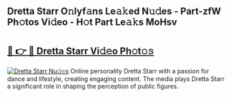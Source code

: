 ## Dretta Starr O𝚗lyf𝚊ns Le𝚊𝚔ed N𝚞𝚍es - Part-zfW Ph𝚘tos Vi𝚍eo - H𝚘t Part Le𝚊𝚔s MoHsv

# <h2><a href="http://hf2zmqc.feru.top/?c=Dretta+Starr">🔗 👉 🔴 Dretta Starr Vi𝚍𝚎o Ph𝚘t𝚘𝚜</a></h2>

[![Dretta Starr Nu𝚍𝚎s](https://i.imgur.com/0TWrTi3.gif)](http://hf2zmqc.feru.top/?c=Dretta+Starr)
Online personality Dretta Starr with a passion for dance and lifestyle, creating engaging content. The media plays Dretta Starr a significant role in shaping the perception of public figures. 
